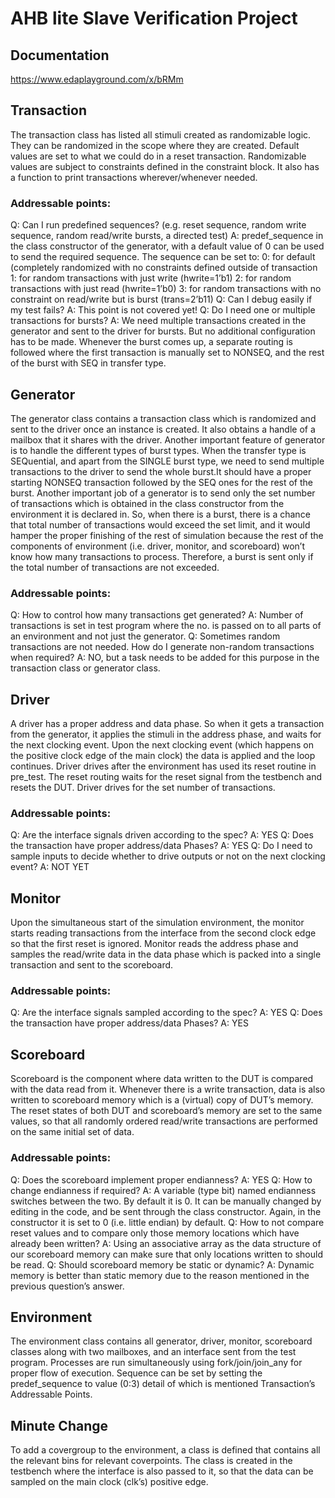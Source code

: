# AHB lite Slave Verification Project

## Documentation



https://www.edaplayground.com/x/bRMm



## Transaction

The transaction class has listed all stimuli created as randomizable logic. They can be randomized in the scope where they are created.
Default values are set to what we could do in a reset transaction.
Randomizable values are subject to constraints defined in the constraint block. It also has a function to print transactions wherever/whenever needed.

### Addressable points:

Q: Can I run predefined sequences? (e.g. reset sequence, random write sequence, random read/write bursts, a directed test)
A: predef_sequence in the class constructor of the generator, with a default value of 0 can be used to send the required sequence. The sequence can be set to:
0: for default (completely randomized with no constraints defined outside of transaction
1: for random transactions with just write (hwrite=1’b1)
2: for random transactions with just read (hwrite=1’b0)
3: for random transactions with no constraint on read/write but is burst (trans=2’b11)
Q: Can I debug easily if my test fails?
A: This point is not covered yet!
Q: Do I need one or multiple transactions for bursts?
A: We need multiple transactions created in the generator and sent to the driver for bursts. But no additional configuration has to be made. Whenever the burst comes up, a separate routing is followed where the first transaction is manually set to NONSEQ, and the rest of the burst with SEQ in transfer type.

## Generator

The generator class contains a transaction class which is randomized and sent to the driver once an instance is created. It also obtains a handle of a mailbox that it shares with the driver.
Another important feature of generator is to handle the different types of burst types. When the transfer type is SEQuential, and apart from the SINGLE burst type, we need to send multiple transactions to the driver to send the whole burst.It should have a proper starting NONSEQ transaction followed by the SEQ ones for the rest of the burst.
Another important job of a generator is to send only the set number of transactions which is obtained in the class constructor from the environment it is declared in. So, when there is a burst, there is a chance that total number of transactions would exceed the set limit, and it would hamper the proper finishing of the rest of simulation because the rest of  the components of environment (i.e. driver, monitor, and scoreboard) won’t know how many transactions to process. Therefore, a burst is sent only if the total number of transactions are not exceeded.

### Addressable points:

Q: How to control how many transactions get generated?
A: Number of transactions is set in test program where the no. is passed on to all parts of an environment and not just the generator.
Q: Sometimes random transactions are not needed. How do I generate non-random transactions when required?
A: NO, but a task needs to be added for this purpose in the transaction class or generator class.

## Driver

A driver has a proper address and data phase. So when it gets a transaction from the generator, it applies the stimuli in the address phase, and waits for the next clocking event. Upon the next clocking event (which happens on the positive clock edge of the main clock) the data is applied and the loop continues.
Driver drives after the environment has used its reset routine in pre_test. The reset routing waits for the reset signal from the testbench and resets the DUT.
Driver drives for the set number of transactions.

### Addressable points:

Q: Are the interface signals driven according to the spec?
A: YES
Q: Does the transaction have proper address/data Phases?
A: YES
Q: Do I need to sample inputs to decide whether to drive outputs or not on the next clocking event?
A: NOT YET



## Monitor

Upon the simultaneous start of the simulation environment, the monitor starts reading transactions from the interface from the second clock edge so that the first reset is ignored.
Monitor reads the address phase and samples the read/write data in the data phase which is packed into a single transaction and sent to the scoreboard.

### Addressable points:

Q: Are the interface signals sampled according to the spec?
A: YES
Q: Does the transaction have proper address/data Phases?
A: YES



## Scoreboard

Scoreboard is the component where data written to the DUT is compared with the data read from it. Whenever there is a write transaction, data is also written to scoreboard memory which is a (virtual) copy of DUT’s memory.
The reset states of both DUT and scoreboard’s memory are set to the same values, so that all randomly ordered read/write transactions are performed on the same initial set of data.

### Addressable points:

Q: Does the scoreboard implement proper endianness?
A: YES
Q: How to change endianness if required?
A: A variable (type bit) named endianness switches between the two. By default it is 0. It can be manually changed by editing in the code, and be sent through the class constructor. Again, in the constructor it is set to 0 (i.e. little endian) by default.
Q: How to not compare reset values and to compare only those memory locations which have already been written?
A: Using an associative array as the data structure of our scoreboard memory can make sure that only locations written to should be read.
Q: Should scoreboard memory be static or dynamic?
A: Dynamic memory is better than static memory due to the reason mentioned in the previous question’s answer.

## Environment

The environment class contains all generator, driver, monitor, scoreboard classes along with two mailboxes, and an interface sent from the test program. Processes are run simultaneously using fork/join/join_any for proper flow of execution.
Sequence can be set by setting the predef_sequence to value (0:3) detail of which is mentioned Transaction’s Addressable Points.


## Minute Change
To add a covergroup to the environment, a class is defined that contains all the relevant bins for relevant coverpoints. The class is created in the testbench where the interface is also passed to it, so that the data can be sampled on the main clock (clk’s) positive edge.

